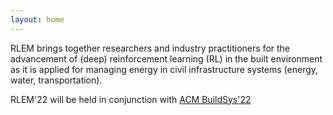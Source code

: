 ```yaml
---
layout: home
---
```


RLEM brings together researchers and industry practitioners for the advancement of (deep) reinforcement learning (RL) in the built environment as it is applied for managing energy in civil infrastructure systems (energy, water, transportation).

RLEM'22 will be held in conjunction with [ACM BuildSys'22](https://buildsys.acm.org/2022/)

